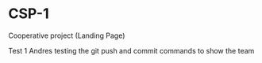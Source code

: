 # CSP-1
Cooperative project (Landing Page)


Test 1
Andres testing the git push and commit commands to show the team
